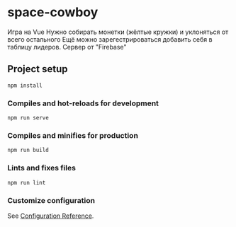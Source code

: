 # space-cowboy
Игра на Vue
Нужно собирать монетки (жёлтые кружки) и уклоняться от всего остального
Ещё можно зарегестрироваться добавить себя в таблицу лидеров. Сервер от "Firebase"

## Project setup
```
npm install
```

### Compiles and hot-reloads for development
```
npm run serve
```

### Compiles and minifies for production
```
npm run build
```

### Lints and fixes files
```
npm run lint
```

### Customize configuration
See [Configuration Reference](https://cli.vuejs.org/config/).
